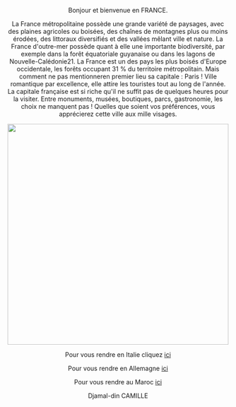 <p align="center">Bonjour et bienvenue en FRANCE.

<p align="center">La France métropolitaine possède une grande variété de paysages, avec des plaines agricoles ou boisées, des chaînes de montagnes plus ou moins érodées, des littoraux diversifiés et des vallées mêlant ville et nature. La France d'outre-mer possède quant à elle une importante biodiversité, par exemple dans la forêt équatoriale guyanaise ou dans les lagons de Nouvelle-Calédonie21. La France est un des pays les plus boisés d'Europe occidentale, les forêts occupant 31 % du territoire métropolitain.
Mais comment ne pas mentionneren premier lieu sa capitale : Paris !
Ville romantique par excellence, elle attire les touristes tout au long de l'année. La capitale française est si riche qu'il ne suffit pas de quelques heures pour la visiter. Entre monuments, musées, boutiques, parcs, gastronomie, les choix ne manquent pas ! Quelles que soient vos préférences, vous apprécierez cette ville aux mille visages.


<p align="center"><img src="https://www.paris-friendly.fr/images/bons_plans_paris/986/paris-vu-du-ciel.jpg" height=500px max-width=100px/>

<p align="center">Pour vous rendre en Italie cliquez <a href="/italie.md">ici</a>

<p align="center">Pour vous rendre en Allemagne <a href="/allemagne.md">ici</a>

<p align="center">Pour vous rendre au Maroc <a href="/maroc.md">ici</a>
 
<p align="center">Djamal-din CAMILLE
